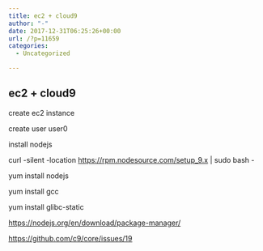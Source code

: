 ```yaml
---
title: ec2 + cloud9
author: "-"
date: 2017-12-31T06:25:26+00:00
url: /?p=11659
categories:
  - Uncategorized

---
```

## ec2 + cloud9
create ec2 instance
  
create user user0

install nodejs
  
curl -silent -location https://rpm.nodesource.com/setup_9.x | sudo bash -
  
yum install nodejs

yum install gcc

yum install glibc-static

https://nodejs.org/en/download/package-manager/
  
https://github.com/c9/core/issues/19